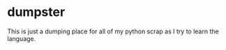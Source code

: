 # dumpster

This is just a dumping place for all of my python scrap as I try to learn the language.
